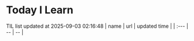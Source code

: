 # Today I Learn 
TIL list updated at 2025-09-03 02:16:48
| name | url | updated time |
| :--- | -- | -- |

